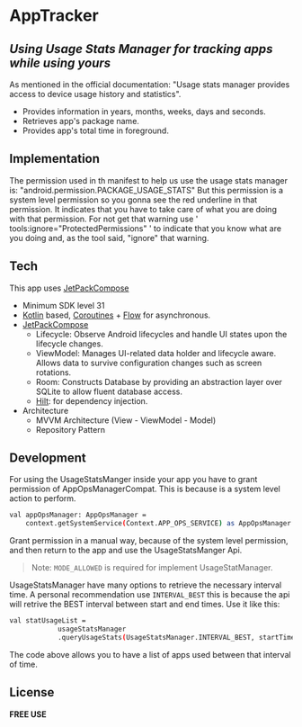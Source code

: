 # AppTracker
## _Using Usage Stats Manager for tracking apps while using yours_

As mentioned in the official documentation: "Usage stats manager provides access to device usage history and statistics".

- Provides information in years, months, weeks, days and seconds.
- Retrieves app's package name.
- Provides app's total time in foreground.

## Implementation

The permission used in th manifest to help us use the usage stats manager is: "android.permission.PACKAGE_USAGE_STATS"
But this permission is a system level permission so you gonna see the red underline in that permission. It indicates that you have to take care of what you are doing with that permission.
For not get that warning use ' tools:ignore="ProtectedPermissions" ' to indicate that you know what are you doing and, as the tool said, "ignore" that warning.

## Tech

This app uses [JetPackCompose](https://developer.android.com/jetpack/compose)

- Minimum SDK level 31
- [Kotlin](https://kotlinlang.org/) based, [Coroutines](https://github.com/Kotlin/kotlinx.coroutines) + [Flow](https://kotlin.github.io/kotlinx.coroutines/kotlinx-coroutines-core/kotlinx.coroutines.flow/) for asynchronous.
- [JetPackCompose](https://developer.android.com/jetpack/compose)
  - Lifecycle: Observe Android lifecycles and handle UI states upon the lifecycle changes.
  - ViewModel: Manages UI-related data holder and lifecycle aware. Allows data to survive configuration changes such as screen rotations.
  - Room: Constructs Database by providing an abstraction layer over SQLite to allow fluent database access.
  - [Hilt](https://dagger.dev/hilt/): for dependency injection.
- Architecture
  - MVVM Architecture (View - ViewModel - Model)
  - Repository Pattern

## Development
For using the UsageStatsManger inside your app you have to grant permission of AppOpsManagerCompat. This is because is a system level action to perform.
```sh
val appOpsManager: AppOpsManager = 
    context.getSystemService(Context.APP_OPS_SERVICE) as AppOpsManager
```
Grant permission in a manual way, because of the system level permission, and then return to the app and use the UsageStatsManger Api.

> Note: `MODE_ALLOWED` is required for implement UsageStatManager.

UsageStatsManager have many options to retrieve the necessary interval time. A personal recommendation use `INTERVAL_BEST` this is because the api will retrive the BEST interval between start and end times. Use it like this:

```sh
val statUsageList =
            usageStatsManager
            .queryUsageStats(UsageStatsManager.INTERVAL_BEST, startTime, endTime)
```

The code above allows you to have a list of apps used between that interval of time.

## License

**FREE USE**

